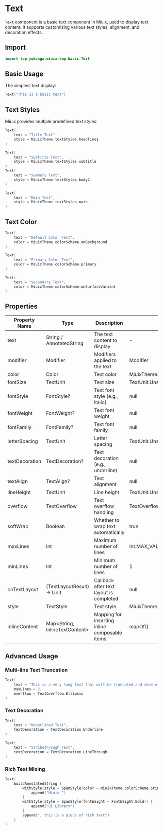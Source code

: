 # Text

`Text` component is a basic text component in Miuix, used to display text content. It supports customizing various text styles, alignment, and decoration effects.

## Import

```kotlin
import top.yukonga.miuix.kmp.basic.Text
```

## Basic Usage

The simplest text display:

```kotlin
Text("This is a basic text")
```

## Text Styles

Miuix provides multiple predefined text styles:

```kotlin
Text(
    text = "Title Text",
    style = MiuixTheme.textStyles.headline1
)

Text(
    text = "Subtitle Text",
    style = MiuixTheme.textStyles.subtitle
)
Text(
    text = "Summary Text",
    style = MiuixTheme.textStyles.body2
)

Text(
    text = "Main Text",
    style = MiuixTheme.textStyles.main
)

```

## Text Color

```kotlin
Text(
    text = "Default Color Text",
    color = MiuixTheme.colorScheme.onBackground
)

Text(
    text = "Primary Color Text",
    color = MiuixTheme.colorScheme.primary
)

Text(
    text = "Secondary Text",
    color = MiuixTheme.colorScheme.onSurfaceVariant
)
```

## Properties

| Property Name  | Type                           | Description                                   | Default Value                       | Required |
| -------------- | ------------------------------ | --------------------------------------------- | ----------------------------------- | -------- |
| text           | String / AnnotatedString       | The text content to display                   | -                                   | Yes      |
| modifier       | Modifier                       | Modifiers applied to the text                 | Modifier                            | No       |
| color          | Color                          | Text color                                    | MiuixTheme.colorScheme.onBackground | No       |
| fontSize       | TextUnit                       | Text size                                     | TextUnit.Unspecified                | No       |
| fontStyle      | FontStyle?                     | Text font style (e.g., italic)                | null                                | No       |
| fontWeight     | FontWeight?                    | Text font weight                              | null                                | No       |
| fontFamily     | FontFamily?                    | Text font family                              | null                                | No       |
| letterSpacing  | TextUnit                       | Letter spacing                                | TextUnit.Unspecified                | No       |
| textDecoration | TextDecoration?                | Text decoration (e.g., underline)             | null                                | No       |
| textAlign      | TextAlign?                     | Text alignment                                | null                                | No       |
| lineHeight     | TextUnit                       | Line height                                   | TextUnit.Unspecified                | No       |
| overflow       | TextOverflow                   | Text overflow handling                        | TextOverflow.Clip                   | No       |
| softWrap       | Boolean                        | Whether to wrap text automatically            | true                                | No       |
| maxLines       | Int                            | Maximum number of lines                       | Int.MAX_VALUE                       | No       |
| minLines       | Int                            | Minimum number of lines                       | 1                                   | No       |
| onTextLayout   | (TextLayoutResult) -> Unit     | Callback after text layout is completed       | null                                | No       |
| style          | TextStyle                      | Text style                                    | MiuixTheme.textStyles.main          | No       |
| inlineContent  | Map<String, InlineTextContent> | Mapping for inserting inline composable items | mapOf()                             | No       |

## Advanced Usage

### Multi-line Text Truncation

```kotlin
Text(
    text = "This is a very long text that will be truncated and show ellipsis when there is not enough space. This is useful for displaying long content summaries.",
    maxLines = 2,
    overflow = TextOverflow.Ellipsis
)
```

### Text Decoration

```kotlin
Text(
    text = "Underlined Text",
    textDecoration = TextDecoration.Underline
)

Text(
    text = "Strikethrough Text",
    textDecoration = TextDecoration.LineThrough
)
```

### Rich Text Mixing

```kotlin
Text(
    buildAnnotatedString {
        withStyle(style = SpanStyle(color = MiuixTheme.colorScheme.primary)) {
            append("Miuix ")
        }
        withStyle(style = SpanStyle(fontWeight = FontWeight.Bold)) {
            append("UI Library")
        }
        append(", this is a piece of rich text")
    }
)
```
